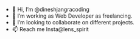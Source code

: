- 👋 Hi, I’m @dineshjangracoding
- 👀 I’m working as Web Developer as freelancing. 
- 💞️ I’m looking to collaborate on different projects.
- 📫 Reach me Insta@lens_spirit

<!---
dineshjangracoding/dineshjangracoding is a ✨ special ✨ repository because its `README.md` (this file) appears on your GitHub profile.
You can click the Preview link to take a look at your changes.
--->
